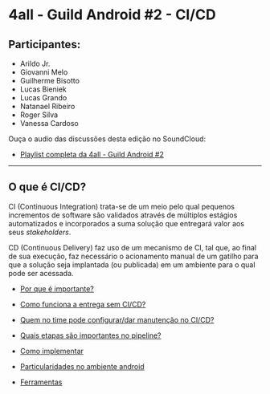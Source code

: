 # 4all - Guild Android #2 - CI/CD

## Participantes:

* Arildo Jr.
* Giovanni Melo
* Guilherme Bisotto
* Lucas Bieniek
* Lucas Grando
* Natanael Ribeiro
* Roger Silva
* Vanessa Cardoso

Ouça o audio das discussões desta edição no SoundCloud:

* [Playlist completa da 4all - Guild Android #2](https://soundcloud.com/roger-silva-941993496/sets/4all-guild-android-2)

---

## O que é CI/CD?

CI (Continuous Integration) trata-se de um meio pelo qual pequenos incrementos de software são validados através de múltiplos estágios automatizados e incorporados a suma solução que entregará valor aos seus *stakeholders*.

CD (Continuous Delivery) faz uso de um mecanismo de CI, tal que, ao final de sua execução, faz necessário o acionamento manual de um gatilho para que a solução seja implantada (ou publicada) em um ambiente para o qual pode ser acessada.


* [Por que é importante?](https://soundcloud.com/roger-silva-941993496/guild-android-2-porque-eh?in=roger-silva-941993496/sets/4all-guild-android-2)

* [Como funciona a entrega sem CI/CD?](https://soundcloud.com/roger-silva-941993496/guild-android-2-como-2?in=roger-silva-941993496/sets/4all-guild-android-2)

* [Quem no time pode configurar/dar manutenção no CI/CD?](https://soundcloud.com/roger-silva-941993496/guild-android-2-quem-no?in=roger-silva-941993496/sets/4all-guild-android-2)

* [Quais etapas são importantes no pipeline?](https://soundcloud.com/roger-silva-941993496/guild-android-2-quais?in=roger-silva-941993496/sets/4all-guild-android-2)

* [Como implementar](https://soundcloud.com/roger-silva-941993496/guild-android-2-como-1?in=roger-silva-941993496/sets/4all-guild-android-2)

* [Particularidades no ambiente android](https://soundcloud.com/roger-silva-941993496/guild-android-2-1?in=roger-silva-941993496/sets/4all-guild-android-2)

* [Ferramentas](https://soundcloud.com/roger-silva-941993496/guild-android-2-ferramentas?in=roger-silva-941993496/sets/4all-guild-android-2)